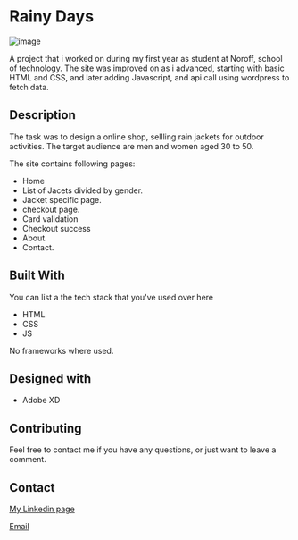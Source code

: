 # Rainy Days

![image](https://user-images.githubusercontent.com/80599295/171509096-4f6b597c-e7da-4bdf-a6d0-48ba8be11e68.png)

A project that i worked on during my first year as student at Noroff, school of technology. The site was improved on as i advanced, starting with basic HTML and CSS, and later adding Javascript, and api call using wordpress to fetch data.   

## Description

The task was to design a online shop, sellling rain jackets for outdoor activities. The target audience are men and women aged 30 to 50.  

The site contains following pages: 

- Home
- List of Jacets divided by gender. 
- Jacket specific page. 
- checkout page. 
- Card validation
- Checkout success 
- About.
- Contact.

## Built With

You can list a the tech stack that you've used over here

- HTML
- CSS
- JS

No frameworks where used. 

## Designed with 

- Adobe XD


## Contributing

Feel free to contact me if you have any questions, or just want to leave a comment.

## Contact

[My Linkedin page](https://www.google.com/url?sa=t&rct=j&q=&esrc=s&source=web&cd=&cad=rja&uact=8&ved=2ahUKEwjk04jXp4r4AhUZRfEDHQMbCSYQFnoECAcQAQ&url=https%3A%2F%2Fno.linkedin.com%2Fin%2Fmartin-mroz-28008121a&usg=AOvVaw1SSNET_dDG4MRj1uQ6PD__)

[Email](https://mamr@hotmail.no)



